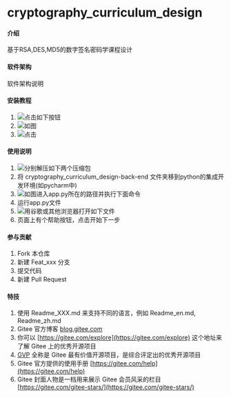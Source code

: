 #  cryptography_curriculum_design

#### 介绍
基于RSA,DES,MD5的数字签名密码学课程设计

#### 软件架构
软件架构说明


#### 安装教程

1.  ![点击如下按钮](https://images.gitee.com/uploads/images/2021/1108/182020_90fd798b_9866091.jpeg "1.jpg")
2.   ![如图](https://images.gitee.com/uploads/images/2021/1108/182109_b16e13d8_9866091.jpeg "2.jpg")
3.  ![点击](https://images.gitee.com/uploads/images/2021/1108/182220_a4507106_9866091.jpeg "3.jpg")

#### 使用说明

1.  ![分别解压如下两个压缩包](https://images.gitee.com/uploads/images/2021/1108/182338_23c6d1cf_9866091.jpeg "4.jpg")
2.  将 cryptography_curriculum_design-back-end 文件夹移到python的集成开发环境(如pycharm中)
3.  ![如图进入app.py所在的路径并执行下面命令](https://images.gitee.com/uploads/images/2021/1108/182751_0c1c6a1d_9866091.jpeg "5.jpg")
4.  运行app.py文件
5.  ![用谷歌或其他浏览器打开如下文件](https://images.gitee.com/uploads/images/2021/1108/182939_b891dedf_9866091.jpeg "6.jpg")
6.  页面上有个帮助按钮，点击开始下一步

#### 参与贡献

1.  Fork 本仓库
2.  新建 Feat_xxx 分支
3.  提交代码
4.  新建 Pull Request


#### 特技

1.  使用 Readme\_XXX.md 来支持不同的语言，例如 Readme\_en.md, Readme\_zh.md
2.  Gitee 官方博客 [blog.gitee.com](https://blog.gitee.com)
3.  你可以 [https://gitee.com/explore](https://gitee.com/explore) 这个地址来了解 Gitee 上的优秀开源项目
4.  [GVP](https://gitee.com/gvp) 全称是 Gitee 最有价值开源项目，是综合评定出的优秀开源项目
5.  Gitee 官方提供的使用手册 [https://gitee.com/help](https://gitee.com/help)
6.  Gitee 封面人物是一档用来展示 Gitee 会员风采的栏目 [https://gitee.com/gitee-stars/](https://gitee.com/gitee-stars/)
